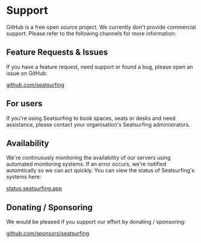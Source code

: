 # Support

GitHub is a free open source project. We currently don't provide commercial support. Please refer to the following channels for more information:

## Feature Requests & Issues
If you have a feature request, need support or found a bug, please open an issue on GitHub:

[github.com/seatsurfing](https://github.com/seatsurfing/)

## For users
If you're using Seatsurfing to book spaces, seats or desks and need assistance, please contact your organisation's Seatsurfing administrators.

## Availability
We're continuously monitoring the availability of our servers using automated monitoring systems. If an error occurs, we're notified automtically so we can act quickly. You can view the status of Seatsurfing's systems here:

[status.seatsurfing.app](https://status.seatsurfing.app)

## Donating / Sponsoring
We would be pleased if you support our effort by donating / sponsoring:

[github.com/sponsors/seatsurfing](https://github.com/sponsors/seatsurfing)